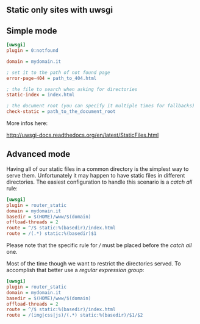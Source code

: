 Static only sites with uwsgi
----------------------------

Simple mode
-----------

```ini
[uwsgi]
plugin = 0:notfound

domain = mydomain.it

; set it to the path of not found page
error-page-404 = path_to_404.html

; the file to search when asking for directories
static-index = index.html

; the document root (you can specify it multiple times for fallbacks)
check-static = path_to_the_document_root

```

More infos here:

http://uwsgi-docs.readthedocs.org/en/latest/StaticFiles.html

Advanced mode
-------------

Having all of our static files in a common directory is the simplest
way to serve them. Unfortunately it may happen to have static files in
different directories.
The easiest configuration to handle this scenario is a *catch
all* rule:

```ini
[uwsgi]
plugin = router_static
domain = mydomain.it
basedir = $(HOME)/www/$(domain)
offload-threads = 2
route = ^/$ static:%(basedir)/index.html
route = /(.*) static:%(basedir)$1
```

Please note that the specific rule for */* must be placed before the
*catch all* one.

Most of the time though we want to restrict the directories served.
To accomplish that better use a *regular expression group*:

```ini
[uwsgi]
plugin = router_static
domain = mydomain.it
basedir = $(HOME)/www/$(domain)
offload-threads = 2
route = ^/$ static:%(basedir)/index.html
route = /(img|css|js)/(.*) static:%(basedir)/$1/$2
```
